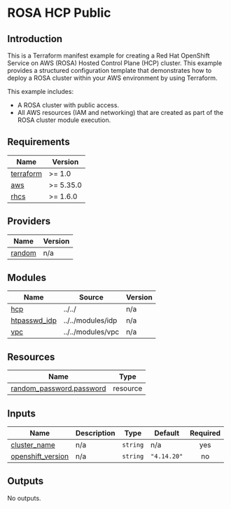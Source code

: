 # ROSA HCP Public

## Introduction

This is a Terraform manifest example for creating a Red Hat OpenShift Service on AWS (ROSA) Hosted Control Plane (HCP) cluster. This example provides a structured configuration template that demonstrates how to deploy a ROSA cluster within your AWS environment by using Terraform.

This example includes:
- A ROSA cluster with public access.
- All AWS resources (IAM and networking) that are created as part of the ROSA cluster module execution.

<!-- BEGIN_AUTOMATED_TF_DOCS_BLOCK -->
## Requirements

| Name | Version |
|------|---------|
| <a name="requirement_terraform"></a> [terraform](#requirement\_terraform) | >= 1.0 |
| <a name="requirement_aws"></a> [aws](#requirement\_aws) | >= 5.35.0 |
| <a name="requirement_rhcs"></a> [rhcs](#requirement\_rhcs) | >= 1.6.0 |

## Providers

| Name | Version |
|------|---------|
| <a name="provider_random"></a> [random](#provider\_random) | n/a |

## Modules

| Name | Source | Version |
|------|--------|---------|
| <a name="module_hcp"></a> [hcp](#module\_hcp) | ../../ | n/a |
| <a name="module_htpasswd_idp"></a> [htpasswd\_idp](#module\_htpasswd\_idp) | ../../modules/idp | n/a |
| <a name="module_vpc"></a> [vpc](#module\_vpc) | ../../modules/vpc | n/a |

## Resources

| Name | Type |
|------|------|
| [random_password.password](https://registry.terraform.io/providers/hashicorp/random/latest/docs/resources/password) | resource |

## Inputs

| Name | Description | Type | Default | Required |
|------|-------------|------|---------|:--------:|
| <a name="input_cluster_name"></a> [cluster\_name](#input\_cluster\_name) | n/a | `string` | n/a | yes |
| <a name="input_openshift_version"></a> [openshift\_version](#input\_openshift\_version) | n/a | `string` | `"4.14.20"` | no |

## Outputs

No outputs.
<!-- END_AUTOMATED_TF_DOCS_BLOCK -->